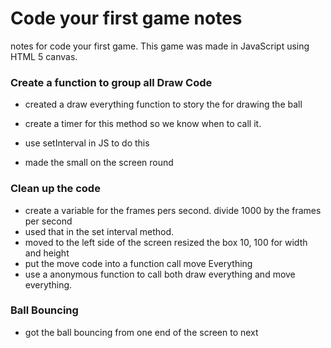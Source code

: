 # Code your first game notes

notes for code your first game.
This game was made in JavaScript using HTML 5 canvas.

### Create a function to group all Draw Code

- created a draw everything function to story the for drawing the ball

- create a timer for this method so we know when to call it.

- use setInterval in JS to do this

- made the small on the screen round

### Clean up the code

- create a variable for the frames pers second. divide 1000 by the frames per second
- used that in the set interval method.
- moved to the left side of the screen resized the box 10, 100 for width and height
- put the move code into a function call move Everything
- use a anonymous function to call both draw everything and move everything.

### Ball Bouncing
- got the ball bouncing from one end of the screen to next


















